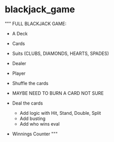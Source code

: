 # blackjack_game

"""
FULL BLACKJACK GAME:

- A Deck

- Cards

- Suits (CLUBS, DIAMONDS, HEARTS, SPADES)

- Dealer

- Player

- Shuffle the cards

- MAYBE NEED TO BURN A CARD NOT SURE

- Deal the cards
    - Add logic with Hit, Stand, Double, Split
    - Add busting
    - Add who wins eval

- Winnings Counter
"""